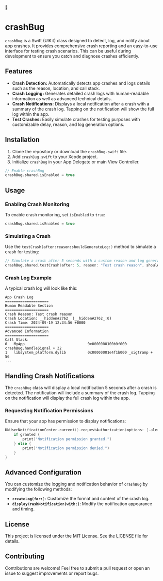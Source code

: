 🐞
# crashBug

`crashBug` is a Swift (UIKit) class designed to detect, log, and notify about app crashes. It provides comprehensive crash reporting and an easy-to-use interface for testing crash scenarios. This can be useful during development to ensure you catch and diagnose crashes efficiently.

## Features

- **Crash Detection:** Automatically detects app crashes and logs details such as the reason, location, and call stack.
- **Crash Logging:** Generates detailed crash logs with human-readable information as well as advanced technical details.
- **Crash Notifications:** Displays a local notification after a crash with a summary of the crash log. Tapping on the notification will show the full log within the app.
- **Test Crashes:** Easily simulate crashes for testing purposes with customizable delay, reason, and log generation options.

## Installation

1. Clone the repository or download the `crashBug.swift` file.
2. Add `crashBug.swift` to your Xcode project.
3. Initialize `crashBug` in your App Delegate or main View Controller.

```swift
// Enable crashBug
crashBug.shared.isEnabled = true
```

## Usage

### Enabling Crash Monitoring

To enable crash monitoring, set `isEnabled` to `true`:

```swift
crashBug.shared.isEnabled = true
```

### Simulating a Crash

Use the `testCrash(after:reason:shouldGenerateLog:)` method to simulate a crash for testing:

```swift
// Simulate a crash after 5 seconds with a custom reason and log generation
crashBug.shared.testCrash(after: 5, reason: "Test crash reason", shouldGenerateLog: true)
```

### Crash Log Example

A typical crash log will look like this:

```
App Crash Log
====================
Human Readable Section
====================
Crash Reason: Test crash reason
Crash Location: __hidden#2762_ (__hidden#2762_:0)
Crash Time: 2024-09-19 12:34:56 +0000
====================
Advanced Information
====================
Call Stack:
0   MyApp                             0x0000000100b0f000 crashBug.handleSignal + 32
1   libsystem_platform.dylib          0x00000001e4f1b000 _sigtramp + 56
...
```

## Handling Crash Notifications

The `crashBug` class will display a local notification 5 seconds after a crash is detected. The notification will include a summary of the crash log. Tapping on the notification will display the full crash log within the app.

### Requesting Notification Permissions

Ensure that your app has permission to display notifications:

```swift
UNUserNotificationCenter.current().requestAuthorization(options: [.alert, .sound, .badge]) { granted, error in
    if granted {
        print("Notification permission granted.")
    } else {
        print("Notification permission denied.")
    }
}
```

## Advanced Configuration

You can customize the logging and notification behavior of `crashBug` by modifying the following methods:

- **`createLog(for:)`**: Customize the format and content of the crash log.
- **`displayCrashNotification(with:)`**: Modify the notification appearance and timing.

## License

This project is licensed under the MIT License. See the [LICENSE](LICENSE) file for details.

## Contributing

Contributions are welcome! Feel free to submit a pull request or open an issue to suggest improvements or report bugs.
